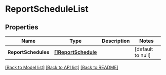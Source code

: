 # ReportScheduleList

## Properties
Name | Type | Description | Notes
------------ | ------------- | ------------- | -------------
**ReportSchedules** | [**[]ReportSchedule**](ReportSchedule.md) |  | [default to null]

[[Back to Model list]](../README.md#documentation-for-models) [[Back to API list]](../README.md#documentation-for-api-endpoints) [[Back to README]](../README.md)


